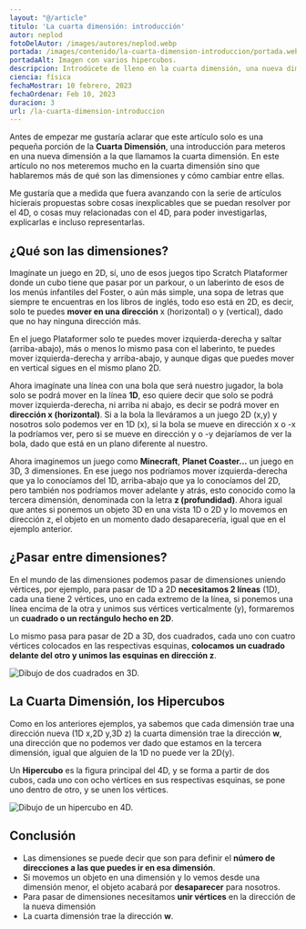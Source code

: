 ```yaml
---
layout: "@/article"
titulo: 'La cuarta dimensión: introducción'
autor: neplod
fotoDelAutor: /images/autores/neplod.webp
portada: /images/contenido/la-cuarta-dimension-introduccion/portada.webp
portadaAlt: Imagen con varios hipercubos.
descripcion: Introdúcete de lleno en la cuarta dimensión, una nueva dimensión, leyendo este artículo.
ciencia: física
fechaMostrar: 10 febrero, 2023
fechaOrdenar: Feb 10, 2023
duracion: 3
url: /la-cuarta-dimension-introduccion
---
```


Antes de empezar me gustaría aclarar que este artículo solo es una pequeña porción de la **Cuarta Dimensión**, una introducción para meteros en una nueva dimensión a la que llamamos la cuarta dimensión. En este artículo no nos meteremos mucho en la cuarta dimensión sino que hablaremos más de qué son las dimensiones y cómo cambiar entre ellas.

Me gustaría que a medida que fuera avanzando con la serie de artículos hicierais propuestas sobre cosas inexplicables que se puedan resolver por el 4D, o cosas muy relacionadas con el 4D, para poder investigarlas, explicarlas e incluso representarlas.

## ¿Qué son las dimensiones?

Imagínate un juego en 2D, sí, uno de esos juegos tipo Scratch Plataformer donde un cubo tiene que pasar por un parkour, o un laberinto de esos de los menús infantiles del Foster, o aún más simple, una sopa de letras que siempre te encuentras en los libros de inglés, todo eso está en 2D, es decir, solo te puedes **mover en una dirección** x (horizontal) o y (vertical), dado que no hay ninguna dirección más. 

En el juego Plataformer solo te puedes mover izquierda-derecha y saltar (arriba-abajo), más o menos lo mismo pasa con el laberinto, te puedes mover izquierda-derecha y arriba-abajo, y aunque digas que puedes mover en vertical sigues en el mismo plano 2D. 

Ahora imagínate una línea con una bola que será nuestro jugador, la bola solo se podrá mover en la línea **1D**, eso quiere decir que solo se podrá mover izquierda-derecha, ni arriba ni abajo, es decir se podrá mover en **dirección x (horizontal)**. Si a la bola la lleváramos a un juego 2D (x,y) y nosotros solo podemos ver en 1D (x), si la bola se mueve en dirección x o -x la podríamos ver, pero si se mueve en dirección y o -y dejaríamos de ver la bola, dado que está en un plano diferente al nuestro.

Ahora imaginemos un juego como **Minecraft**, **Planet Coaster…** un juego en 3D, 3 dimensiones. En ese juego nos podríamos mover izquierda-derecha que ya lo conocíamos del 1D, arriba-abajo que ya lo conocíamos del 2D, pero también nos podríamos mover adelante y atrás, esto conocido como la tercera dimensión, denominada con la letra **z (profundidad)**. Ahora igual que antes si ponemos un objeto 3D en una vista 1D o 2D y lo movemos en dirección z, el objeto en un momento dado desaparecería, igual que en el ejemplo anterior.

## ¿Pasar entre dimensiones?

En el mundo de las dimensiones podemos pasar de dimensiones uniendo vértices, por ejemplo, para pasar de 1D a 2D **necesitamos 2 líneas** (1D), cada una tiene 2 vértices, uno en cada extremo de la línea, si ponemos una línea encima de la otra y unimos sus vértices verticalmente (y), formaremos un **cuadrado o un rectángulo hecho en 2D**.

Lo mismo pasa para pasar de 2D a 3D, dos cuadrados, cada uno con cuatro vértices colocados en las respectivas esquinas, **colocamos un cuadrado delante del otro y unimos las esquinas en dirección z**.

![Dibujo de dos cuadrados en 3D.](/images/contenido/la-cuarta-dimension-introduccion/cuadrados)

## La Cuarta Dimensión, los Hipercubos

Como en los anteriores ejemplos, ya sabemos que cada dimensión trae una dirección nueva (1D x,2D y,3D z) la cuarta dimensión trae la dirección **w**, una dirección que no podemos ver dado que estamos en la tercera dimensión, igual que alguien de la 1D no puede ver la 2D(y).

Un **Hipercubo** es la figura principal del 4D, y se forma a partir de dos cubos, cada uno con ocho vértices en sus respectivas esquinas, se pone uno dentro de otro, y se unen los vértices.

![Dibujo de un hipercubo en 4D.](/images/contenido/la-cuarta-dimension-introduccion/hipercubo-4d)

## Conclusión

- Las dimensiones se puede decir que son para definir el **número de direcciones a las que puedes ir en esa dimensión**.
- Si movemos un objeto en una dimensión y lo vemos desde una dimensión menor, el objeto acabará por **desaparecer** para nosotros.
- Para pasar de dimensiones necesitamos **unir vértices** en la dirección de la nueva dimensión
- La cuarta dimensión trae la dirección **w**.